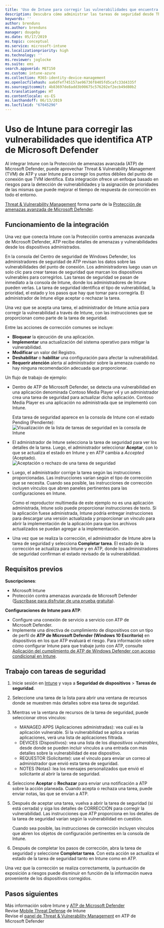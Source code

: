 ```yaml
---
title: 'Uso de Intune para corregir las vulnerabilidades que encuentra ATP de Microsoft Defender: Azure | Microsoft Docs'
description: Descubra cómo administrar las tareas de seguridad desde Threat & Vulnerability Management, parte de la Protección contra amenazas avanzada (ATP) de Microsoft Defender desde la consola de Intune.
keywords: ''
author: brenduns
ms.author: brenduns
manager: dougeby
ms.date: 05/17/2019
ms.topic: conceptual
ms.service: microsoft-intune
ms.localizationpriority: high
ms.technology: ''
ms.reviewer: joglocke
ms.suite: ems
search.appverid: MET150
ms.custom: intune-azure
ms.collection: M365-identity-device-management
ms.openlocfilehash: aa6dfef745157ae96736f8405fd5cafc33d4335f
ms.sourcegitcommit: 4b83697de8add3b90675c576202ef2ecb49d80b2
ms.translationtype: HT
ms.contentlocale: es-ES
ms.lasthandoff: 06/13/2019
ms.locfileid: "67045296"
---
```

# <a name="use-intune-to-remediate-vulnerabilities-identified-by-microsoft-defender-atp"></a>Uso de Intune para corregir las vulnerabilidades que identifica ATP de Microsoft Defender  

Al integrar Intune con la Protección de amenazas avanzada (ATP) de Microsoft Defender, puede aprovechar Threat & Vulnerability Management (TVM) de ATP y usar Intune para corregir los puntos débiles del punto de conexión que TVM identifica. Esta integración ofrece un enfoque basado en riesgos para la detección de vulnerabilidades y la asignación de prioridades de las mismas que puede mejorar el tiempo de respuesta de corrección en todo el entorno.  

[Threat & Vulnerability Management](https://docs.microsoft.com/windows/security/threat-protection/windows-defender-atp/next-gen-threat-and-vuln-mgt) forma parte de la [Protección de amenazas avanzada de Microsoft Defender](https://docs.microsoft.com/windows/security/threat-protection/windows-defender-atp/windows-defender-advanced-threat-protection).  

## <a name="how-integration-works"></a>Funcionamiento de la integración  

Una vez que conecta Intune con la Protección contra amenazas avanzada de Microsoft Defender, ATP recibe detalles de amenazas y vulnerabilidades desde los dispositivos administrados.  

En la consola del Centro de seguridad de Windows Defender, los administradores de seguridad de ATP revisan los datos sobre las vulnerabilidades del punto de conexión. Los administradores luego usan un solo clic para crear tareas de seguridad que marcan los dispositivos vulnerables para corregirlos. Las tareas de seguridad se pasan de inmediato a la consola de Intune, donde los administradores de Intune pueden verlas. La tarea de seguridad identifica el tipo de vulnerabilidad, la prioridad, el estado y los pasos que hay que tomar para corregirla. El administrador de Intune elige aceptar o rechazar la tarea.  

Una vez que se acepta una tarea, el administrador de Intune actúa para corregir la vulnerabilidad a través de Intune, con las instrucciones que se proporcionan como parte de la tarea de seguridad.  

Entre las acciones de corrección comunes se incluye:  
- **Bloquear** la ejecución de una aplicación.  
- **Implementar** una actualización del sistema operativo para mitigar la vulnerabilidad.  
- **Modificar** un valor del Registro.  
- **Deshabilitar** o **habilitar** una configuración para afectar la vulnerabilidad.  
- **Requerir atención** alerta al administrador sobre la amenaza cuando no hay ninguna recomendación adecuada que proporcionar.  

Un flujo de trabajo de ejemplo:  
- Dentro de ATP de Microsoft Defender, se detecta una vulnerabilidad en una aplicación denominada Contoso Media Player v4 y un administrador crea una tarea de seguridad para actualizar dicha aplicación. Contoso Media Player es una aplicación no administrada que se implementó con Intune.  

  Esta tarea de seguridad aparece en la consola de Intune con el estado Pending (Pendiente):  
  ![Visualización de la lista de tareas de seguridad en la consola de Intune](./media/atp-manage-vulnerabilities/temp-security-tasks.png)
 
- El administrador de Intune selecciona la tarea de seguridad para ver los detalles de la tarea.  Luego, el administrador seleccionar **Aceptar**, con lo que se actualiza el estado en Intune y en ATP cambia a *Accepted* (Aceptado).  
  ![Aceptación o rechazo de una tarea de seguridad](./media/atp-manage-vulnerabilities/temp-accept-task.png) 
 
- Luego, el administrador corrige la tarea según las instrucciones proporcionadas.  Las instrucciones varían según el tipo de corrección que se necesita. Cuando sea posible, las instrucciones de corrección incluyen vínculos que abren paneles pertinentes para las configuraciones en Intune. 

  Como el reproductor multimedia de este ejemplo no es una aplicación administrada, Intune solo puede proporcionar instrucciones de texto. Si la aplicación fuese administrada, Intune podría entregar instrucciones para descargar una versión actualizada y proporcionar un vínculo para abrir la implementación de la aplicación para que los archivos actualizados se puedan agregar a la implementación. 

- Una vez que se realiza la corrección, el administrador de Intune abre la tarea de seguridad y selecciona **Completar tarea**.  El estado de la corrección se actualiza para Intune y en ATP, donde los administradores de seguridad confirman el estado revisado de la vulnerabilidad.  

## <a name="prerequisites"></a>Requisitos previos  

**Suscripciones**:  
- Microsoft Intune  
- Protección contra amenazas avanzada de Microsoft Defender ([Suscríbase para disfrutar de una prueba gratuita](https://www.microsoft.com/WindowsForBusiness/windows-atp?ocid=docs-wdatp-main-abovefoldlink)).  

**Configuraciones de Intune para ATP**:  
- Configure una conexión de servicio a servicio con ATP de Microsoft Defender.  
- Implemente una directiva de cumplimiento de dispositivos con un tipo de perfil de **ATP de Microsoft Defender (Windows 10 Escritorio)** en dispositivos en los que ATP evaluará el riesgo.
  Para información sobre cómo configurar Intune para que trabaje junto con ATP, consulte [Aplicación del cumplimiento de ATP de Windows Defender con acceso condicional en Intune](https://docs.microsoft.com/intune/advanced-threat-protection#enable-windows-defender-atp-in-intune).  

## <a name="work-with-security-tasks"></a>Trabajo con tareas de seguridad  

1. Inicie sesión en [Intune](https://go.microsoft.com/fwlink/?linkid=2090973) y vaya a **Seguridad de dispositivos** > **Tareas de seguridad**.  
2. Seleccione una tarea de la lista para abrir una ventana de recursos donde se muestren más detalles sobre esa tarea de seguridad.  
3. Mientras ve la ventana de recursos de la tarea de seguridad, puede seleccionar otros vínculos:  
   - MANAGED APPS (Aplicaciones administradas): vea cuál es la aplicación vulnerable. Si la vulnerabilidad se aplica a varias aplicaciones, verá una lista de aplicaciones filtrada.  
   - DEVICES (Dispositivos): vea una lista de los *dispositivos vulnerables*, desde donde se pueden incluir vínculos a una entrada con más detalles sobre la vulnerabilidad de ese dispositivo.  
   - REQUESTOR (Solicitante): use el vínculo para enviar un correo al administrador que envió esta tarea de seguridad.  
   - NOTES (Notas): lea los mensajes personalizados que envió el solicitante al abrir la tarea de seguridad.  
4. Seleccione **Aceptar** o **Rechazar** para enviar una notificación a ATP sobre la acción planeada. Cuando acepta o rechaza una tarea, puede enviar notas, las que se envían a ATP.  

5. Después de aceptar una tarea, vuelva a abrir la tarea de seguridad (si está cerrada) y siga los detalles de CORRECCIÓN para corregir la vulnerabilidad.  Las instrucciones que ATP proporciona en los detalles de la tarea de seguridad varían según la vulnerabilidad en cuestión.  

   Cuando sea posible, las instrucciones de corrección incluyen vínculos que abren los objetos de configuración pertinentes en la consola de Intune.  

6. Después de completar los pasos de corrección, abra la tarea de seguridad y seleccione **Completar tarea**.  Con esta acción se actualiza el estado de la tarea de seguridad tanto en Intune como en ATP.  

Una vez que la corrección se realiza correctamente, la puntuación de exposición a riesgos puede disminuir en función de la información nueva proveniente de los dispositivos corregidos. 

## <a name="next-steps"></a>Pasos siguientes
Más información sobre Intune y [ATP de Microsoft Defender](https://docs.microsoft.com/intune/advanced-threat-protection)  
Revise [Mobile Threat Defense](https://docs.microsoft.com/intune/mobile-threat-defense) de Intune  
Revise el [panel de Threat & Vulnerability Management](https://docs.microsoft.com/windows/security/threat-protection/windows-defender-atp/tvm-dashboard-insights) en ATP de Microsoft Defender
